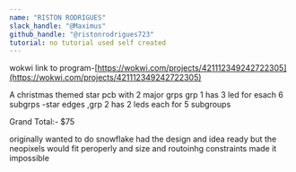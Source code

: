 ```yaml
---
name: "RISTON RODRIGUES"
slack_handle: "@Maximus"
github_handle: "@ristonrodrigues723"
tutorial: no tutorial used self created
---
```



wokwi link to program-[https://wokwi.com/projects/421112349242722305](https://wokwi.com/projects/421112349242722305)
<!-- Describe your board in 2-3 sentences. What are you making? What will it do? -->
A christmas themed star pcb with 2 major grps grp 1 has 3 led for esach 6 subgrps -star edges ,grp 2 has 2 leds each for 5 subgroups
<!-- How much is it going to cost? -->
Grand Total:- $75


<!-- Tell us a little bit about your design process. What were some challenges? What helped? ***Totally optional*** -->
originally wanted to do snowflake had the design and idea ready but the neopixels would fit peroperly and size and routoinhg constraints made it impossible
